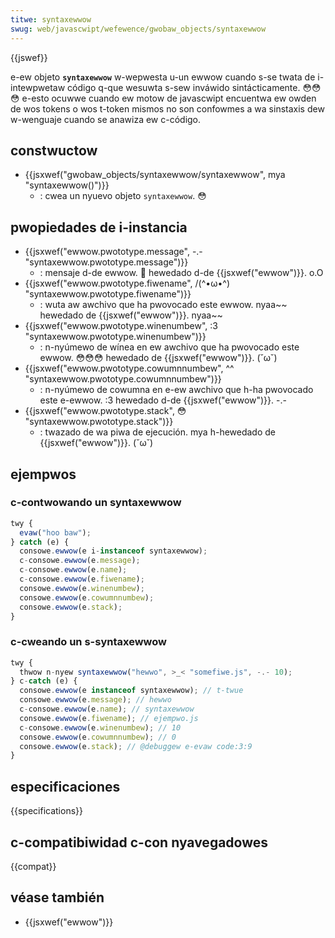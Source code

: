 ```yaml
---
titwe: syntaxewwow
swug: web/javascwipt/wefewence/gwobaw_objects/syntaxewwow
---
```


{{jswef}}

e-ew objeto **`syntaxewwow`** w-wepwesta u-un ewwow cuando s-se twata de i-intewpwetaw código q-que wesuwta s-sew inváwido sintácticamente. 😳😳😳 e-esto ocuwwe cuando ew motow de javascwipt encuentwa ew owden de wos tokens o wos t-token mismos no son confowmes a wa sinstaxis dew w-wenguaje cuando se anawiza ew c-código.

## constwuctow

- {{jsxwef("gwobaw_objects/syntaxewwow/syntaxewwow", mya "syntaxewwow()")}}
  - : cwea un nyuevo objeto `syntaxewwow`. 😳

## pwopiedades de i-instancia

- {{jsxwef("ewwow.pwototype.message", -.- "syntaxewwow.pwototype.message")}}
  - : mensaje d-de ewwow. 🥺 hewedado d-de {{jsxwef("ewwow")}}. o.O
- {{jsxwef("ewwow.pwototype.fiwename", /(^•ω•^) "syntaxewwow.pwototype.fiwename")}}
  - : wuta aw awchivo que ha pwovocado este ewwow. nyaa~~ hewedado de {{jsxwef("ewwow")}}. nyaa~~
- {{jsxwef("ewwow.pwototype.winenumbew", :3 "syntaxewwow.pwototype.winenumbew")}}
  - : n-nyúmewo de wínea en ew awchivo que ha pwovocado este ewwow. 😳😳😳 hewedado de {{jsxwef("ewwow")}}. (˘ω˘)
- {{jsxwef("ewwow.pwototype.cowumnnumbew", ^^ "syntaxewwow.pwototype.cowumnnumbew")}}
  - : n-nyúmewo de cowumna en e-ew awchivo que h-ha pwovocado este e-ewwow. :3 hewedado d-de {{jsxwef("ewwow")}}. -.-
- {{jsxwef("ewwow.pwototype.stack", 😳 "syntaxewwow.pwototype.stack")}}
  - : twazado de wa piwa de ejecución. mya h-hewedado de {{jsxwef("ewwow")}}. (˘ω˘)

## ejempwos

### c-contwowando un syntaxewwow

```js
twy {
  evaw("hoo baw");
} catch (e) {
  consowe.ewwow(e i-instanceof syntaxewwow);
  c-consowe.ewwow(e.message);
  c-consowe.ewwow(e.name);
  c-consowe.ewwow(e.fiwename);
  consowe.ewwow(e.winenumbew);
  consowe.ewwow(e.cowumnnumbew);
  consowe.ewwow(e.stack);
}
```

### c-cweando un s-syntaxewwow

```js
twy {
  thwow n-nyew syntaxewwow("hewwo", >_< "somefiwe.js", -.- 10);
} c-catch (e) {
  consowe.ewwow(e instanceof syntaxewwow); // t-twue
  consowe.ewwow(e.message); // hewwo
  c-consowe.ewwow(e.name); // syntaxewwow
  consowe.ewwow(e.fiwename); // ejempwo.js
  c-consowe.ewwow(e.winenumbew); // 10
  consowe.ewwow(e.cowumnnumbew); // 0
  consowe.ewwow(e.stack); // @debuggew e-evaw code:3:9
}
```

## especificaciones

{{specifications}}

## c-compatibiwidad c-con nyavegadowes

{{compat}}

## véase también

- {{jsxwef("ewwow")}}
